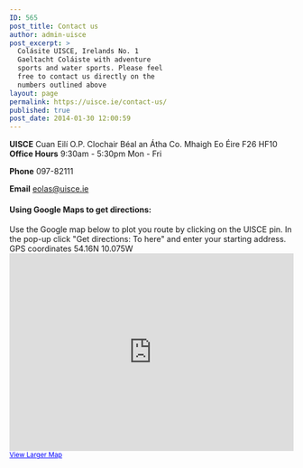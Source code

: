 ```yaml
---
ID: 565
post_title: Contact us
author: admin-uisce
post_excerpt: >
  Colásite UISCE, Irelands No. 1
  Gaeltacht Coláiste with adventure
  sports and water sports. Please feel
  free to contact us directly on the
  numbers outlined above
layout: page
permalink: https://uisce.ie/contact-us/
published: true
post_date: 2014-01-30 12:00:59
---
```

<strong>UISCE</strong> Cuan Eilí O.P. Clochair Béal an Átha Co. Mhaigh Eo Éire F26 HF10
<strong>Office Hours</strong> 9:30am - 5:30pm Mon - Fri

<strong>Phone</strong> 097-82111

<strong>Email</strong> eolas@uisce.ie
<h4>Using Google Maps to get directions:</h4>
Use the Google map below to plot you route by clicking on the UISCE pin. In the pop-up click "Get directions: To here" and enter your starting address. GPS coordinates 54.16N 10.075W <iframe src="https://maps.google.com/maps?f=q&amp;source=s_q&amp;hl=en&amp;geocode=&amp;q=Colasite+uisce&amp;aq=&amp;sll=37.0625,-95.677068&amp;sspn=70.0649,75.058594&amp;ie=UTF8&amp;hq=Colasite+uisce&amp;hnear=&amp;radius=15000&amp;ll=54.164846,-10.072746&amp;spn=0.071946,0.071946&amp;t=m&amp;output=embed" width="100%" height="350" frameborder="0" marginwidth="0" marginheight="0" scrolling="no"></iframe> <small><a style="color: #0000ff; text-align: left;" href="https://maps.google.com/maps?f=q&amp;source=embed&amp;hl=en&amp;geocode=&amp;q=Colasite+uisce&amp;aq=&amp;sll=37.0625,-95.677068&amp;sspn=70.0649,75.058594&amp;ie=UTF8&amp;hq=Colasite+uisce&amp;hnear=&amp;radius=15000&amp;ll=54.164846,-10.072746&amp;spn=0.071946,0.071946&amp;t=m">View Larger Map</a></small>

&nbsp;

&nbsp;
